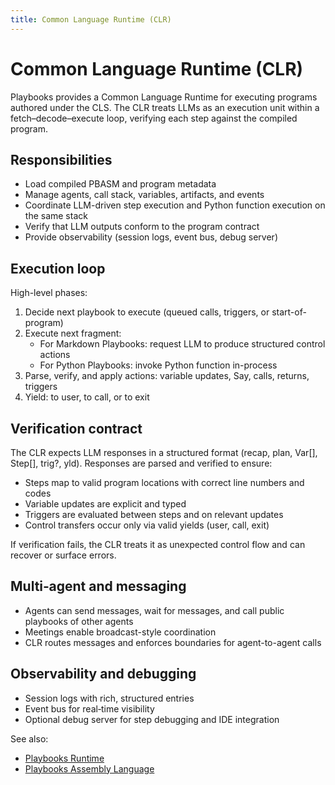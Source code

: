 ```yaml
---
title: Common Language Runtime (CLR)
---
```


# Common Language Runtime (CLR)

Playbooks provides a Common Language Runtime for executing programs authored under the CLS. The CLR treats LLMs as an execution unit within a fetch–decode–execute loop, verifying each step against the compiled program.

## Responsibilities

- Load compiled PBASM and program metadata
- Manage agents, call stack, variables, artifacts, and events
- Coordinate LLM-driven step execution and Python function execution on the same stack
- Verify that LLM outputs conform to the program contract
- Provide observability (session logs, event bus, debug server)

## Execution loop

High-level phases:

1. Decide next playbook to execute (queued calls, triggers, or start-of-program)
2. Execute next fragment:
   - For Markdown Playbooks: request LLM to produce structured control actions
   - For Python Playbooks: invoke Python function in-process
3. Parse, verify, and apply actions: variable updates, Say, calls, returns, triggers
4. Yield: to user, to call, or to exit

## Verification contract

The CLR expects LLM responses in a structured format (recap, plan, Var[], Step[], trig?, yld). Responses are parsed and verified to ensure:

- Steps map to valid program locations with correct line numbers and codes
- Variable updates are explicit and typed
- Triggers are evaluated between steps and on relevant updates
- Control transfers occur only via valid yields (user, call, exit)

If verification fails, the CLR treats it as unexpected control flow and can recover or surface errors.

## Multi‑agent and messaging

- Agents can send messages, wait for messages, and call public playbooks of other agents
- Meetings enable broadcast-style coordination
- CLR routes messages and enforces boundaries for agent-to-agent calls

## Observability and debugging

- Session logs with rich, structured entries
- Event bus for real‑time visibility
- Optional debug server for step debugging and IDE integration

See also:

- [Playbooks Runtime](index.md)
- [Playbooks Assembly Language](../playbooks-language/playbooks-assembly-language.md)


